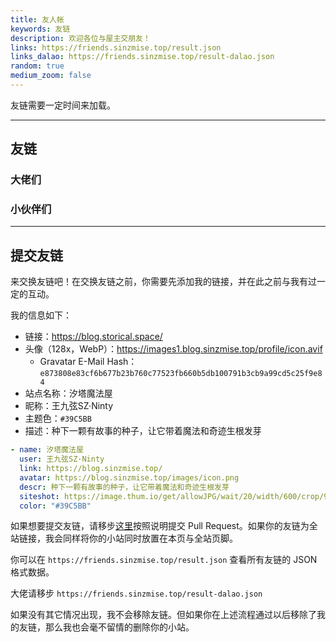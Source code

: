 ```yaml
---
title: 友人帐
keywords: 友链
description: 欢迎各位与屋主交朋友！
links: https://friends.sinzmise.top/result.json
links_dalao: https://friends.sinzmise.top/result-dalao.json
random: true
medium_zoom: false
---
```


友链需要一定时间来加载。

---

## 友链

### 大佬们

<YunLinks :links="frontmatter.links_dalao" :random="frontmatter.random" />

### 小伙伴们

<YunLinks :links="frontmatter.links" :random="frontmatter.random" />

---

## 提交友链

来交换友链吧！在交换友链之前，你需要先添加我的链接，并在此之前与我有过一定的互动。

我的信息如下：

- 链接：https://blog.storical.space/
- 头像（128x，WebP）：https://images1.blog.sinzmise.top/profile/icon.avif
  - Gravatar E-Mail Hash：`e873808e83cf6b677b23b760c77523fb660b5db100791b3cb9a99cd5c25f9e84`
- 站点名称：汐塔魔法屋
- 昵称：王九弦SZ·Ninty
- 主题色：`#39C5BB`
- 描述：种下一颗有故事的种子，让它带着魔法和奇迹生根发芽

```yml
- name: 汐塔魔法屋
  user: 王九弦SZ·Ninty
  link: https://blog.sinzmise.top/
  avatar: https://blog.sinzmise.top/images/icon.png
  descr: 种下一颗有故事的种子，让它带着魔法和奇迹生根发芽
  siteshot: https://image.thum.io/get/allowJPG/wait/20/width/600/crop/950/https://blog.sinzmise.top/
  color: "#39C5BB"
```

如果想要提交友链，请移步[这里](https://github.com/SinzMise/check-flink)按照说明提交 Pull Request。如果你的友链为全站链接，我会同样将你的小站同时放置在本页与全站页脚。

你可以在 `https://friends.sinzmise.top/result.json` 查看所有友链的 JSON 格式数据。

大佬请移步 `https://friends.sinzmise.top/result-dalao.json`

如果没有其它情况出现，我不会移除友链。但如果你在上述流程通过以后移除了我的友链，那么我也会毫不留情的删除你的小站。
